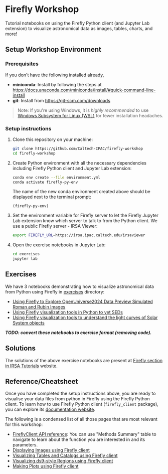 # Firefly Workshop
Tutorial notebooks on using the Firefly Python client (and Jupyter Lab extension)
to visualize astronomical data as images, tables, charts, and more!

## Setup Workshop Environment

### Prerequisites
If you don't have the following installed already,
- **miniconda**: Install by following the steps at https://docs.anaconda.com/miniconda/install/#quick-command-line-install
- **git**: Install from https://git-scm.com/downloads

> Note: If you're using Windows, it is *highly recommended* to use [Windows 
Subsystem for Linux (WSL)](https://learn.microsoft.com/en-us/windows/wsl/install)
for fewer installation headaches. 

### Setup instructions
1. Clone this repository on your machine:
    ```sh
    git clone https://github.com/Caltech-IPAC/firefly-workshop
    cd firefly-workshop
    ```

2. Create Python environment with all the necessary dependencies including Firefly Python client and Jupyter Lab extension:
    ```sh
    conda env create --file environment.yml
    conda activate firefly-py-env
    ```
    The name of the new conda environment created above should be displayed next to the terminal prompt:
    ```
    (firefly-py-env)
    ```

3. Set the environment variable for Firefly server to let the Firefly Jupyter Lab extension know which server to talk to from the Python client. We use a public Firefly server - IRSA Viewer:
    ```sh
    export FIREFLY_URL=https://irsa.ipac.caltech.edu/irsaviewer
    ```

4. Open the exercise notebooks in Jupyter Lab:
    ```sh
    cd exercises
    jupyter lab
    ```


## Exercises

We have 3 notebooks demonstrating how to visualize astronomical data from Python
using Firefly in [exercises](exercises/) directory:
- [Using Firefly to Explore OpenUniverse2024 Data Preview Simulated Roman and Rubin Images](exercises/OpenUniverse2024Preview_Firefly.ipynb)
- [Using Firefly visualization tools in Python to vet SEDs](exercises/SEDs_in_Firefly.ipynb)
- [Using Firefly visualization tools to understand the light curves of Solar System objects](exercises/NEOWISE_light_curve_demo.ipynb)

***TODO: convert these notebooks to exercise format (removing code).***

## Solutions

The solutions of the above exercise notebooks are present at [Firefly section in
IRSA Tutorials](https://caltech-ipac.github.io/irsa-tutorials/#interactive-visualization-in-python-with-firefly) website.


## Reference/Cheatsheet

Once you have completed the setup instructions above, you are ready to visualise
your data files from python in Firefly using the Firefly Python client.
To learn how to use Firefly Python client (`firefly_client` package), you can
explore its [documentation website](https://caltech-ipac.github.io/firefly_client/index.html).


The following is a condensed list of all those pages that are most relevant for 
this workshop:
- [FireflyClient API reference](https://caltech-ipac.github.io/firefly_client/api/firefly_client.FireflyClient.html):
You can use "Methods Summary" table to navigate to learn about the function
you are interested in and its parameters.
- [Displaying Images using Firefly client](https://caltech-ipac.github.io/firefly_client/usage/displaying-images.html)
- [Visualizing Tables and Catalogs using Firefly client](https://caltech-ipac.github.io/firefly_client/usage/viewing-tables.html)
- [Visualizing ds9-style Regions using Firefly client](https://caltech-ipac.github.io/firefly_client/usage/overlaying-regions.html)
- [Making Plots using Firefly client](https://caltech-ipac.github.io/firefly_client/usage/charting.html)

